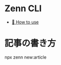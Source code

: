 # Zenn CLI

* [📘 How to use](https://zenn.dev/zenn/articles/zenn-cli-guide)

# 記事の書き方
npx zenn new:article
